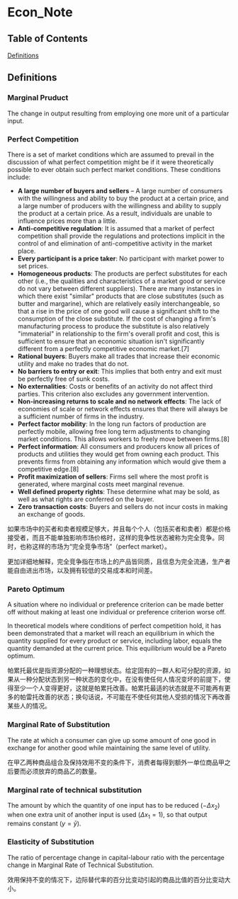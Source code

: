 # Econ_Note

## Table of Contents
[Definitions](#definitions)

## Definitions
### **Marginal Pruduct**
The change in output resulting from employing one more unit of a particular input.

### **Perfect Competition**
There is a set of market conditions which are assumed to prevail in the discussion of what perfect competition might be if it were theoretically possible to ever obtain such perfect market conditions. These conditions include:

- **A large number of buyers and sellers** – A large number of consumers with the willingness and ability to buy the product at a certain price, and a large number of producers with the willingness and ability to supply the product at a certain price. As a result, individuals are unable to influence prices more than a little.
- **Anti-competitive regulation**: It is assumed that a market of perfect competition shall provide the regulations and protections implicit in the control of and elimination of anti-competitive activity in the market place.
- **Every participant is a price taker**: No participant with market power to set prices.
- **Homogeneous products**: The products are perfect substitutes for each other (i.e., the qualities and characteristics of a market good or service do not vary between different suppliers). There are many instances in which there exist "similar" products that are close substitutes (such as butter and margarine), which are relatively easily interchangeable, so that a rise in the price of one good will cause a significant shift to the consumption of the close substitute. If the cost of changing a firm's manufacturing process to produce the substitute is also relatively "immaterial" in relationship to the firm's overall profit and cost, this is sufficient to ensure that an economic situation isn't significantly different from a perfectly competitive economic market.[7]
- **Rational buyers**: Buyers make all trades that increase their economic utility and make no trades that do not.
- **No barriers to entry or exit**: This implies that both entry and exit must be perfectly free of sunk costs.
- **No externalities**: Costs or benefits of an activity do not affect third parties. This criterion also excludes any government intervention.
- **Non-increasing returns to scale and no network effects**: The lack of economies of scale or network effects ensures that there will always be a sufficient number of firms in the industry.
- **Perfect factor mobility**: In the long run factors of production are perfectly mobile, allowing free long term adjustments to changing market conditions. This allows workers to freely move between firms.[8]
- **Perfect information**: All consumers and producers know all prices of products and utilities they would get from owning each product. This prevents firms from obtaining any information which would give them a competitive edge.[8]
- **Profit maximization of sellers**: Firms sell where the most profit is generated, where marginal costs meet marginal revenue.
- **Well defined property rights**: These determine what may be sold, as well as what rights are conferred on the buyer.
- **Zero transaction costs**: Buyers and sellers do not incur costs in making an exchange of goods.

如果市场中的买者和卖者规模足够大，并且每个个人（包括买者和卖者）都是价格接受者，而且不能单独影响市场价格时，这样的竞争性状态被称为完全竞争。同时，也称这样的市场为“完全竞争市场”（perfect market）。

更加详细地解释，完全竞争指在市场上的产品皆同质，且信息为完全流通，生产者能自由进出市场，以及拥有较低的交易成本和时间差。

### **Pareto Optimum**
A situation where no individual or preference criterion can be made better off without making at least one individual or preference criterion worse off.

In theoretical models where conditions of perfect competition hold, it has been demonstrated that a market will reach an equilibrium in which the quantity supplied for every product or service, including labor, equals the quantity demanded at the current price. This equilibrium would be a Pareto optimum.

帕累托最优是指资源分配的一种理想状态。给定固有的一群人和可分配的资源，如果从一种分配状态到另一种状态的变化中，在没有使任何人情况变坏的前提下，使得至少一个人变得更好，这就是帕累托改善。帕累托最适的状态就是不可能再有更多的帕雷托改善的状态；换句话说，不可能在不使任何其他人受损的情况下再改善某些人的情况。

### **Marginal Rate of Substitution**
The rate at which a consumer can give up some amount of one good in exchange for another good while maintaining the same level of utility.

在甲乙两种商品组合及保持效用不变的条件下，消费者每得到额外一单位商品甲之后要而必须放弃的商品乙的数量。

### **Marginal rate of technical substitution**
The amount by which the quantity of one input has to be reduced ($-\Delta x_{2}$) when one extra unit of another input is used ($\Delta x_{1}=1$), so that output remains constant ($y={\bar  {y}}$).

### **Elasticity of Substitution**
The ratio of percentage change in capital-labour ratio with the percentage change in Marginal Rate of Technical Substitution.

效用保持不变的情况下，边际替代率的百分比变动引起的商品比值的百分比变动大小。

